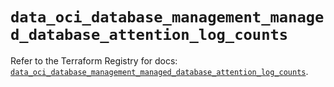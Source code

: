 # `data_oci_database_management_managed_database_attention_log_counts`

Refer to the Terraform Registry for docs: [`data_oci_database_management_managed_database_attention_log_counts`](https://registry.terraform.io/providers/hashicorp/oci/7.19.0/docs/data-sources/database_management_managed_database_attention_log_counts).

